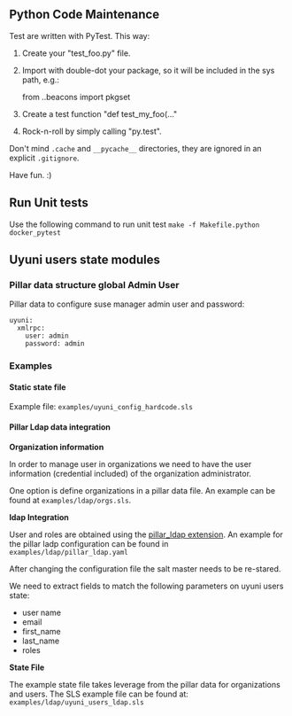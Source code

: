 ## Python Code Maintenance

Test are written with PyTest. This way:

1. Create your "test_foo.py" file.

2. Import with double-dot your package,
   so it will be included in the sys path, e.g.:

   from ..beacons import pkgset

3. Create a test function "def test_my_foo(..."

4. Rock-n-roll by simply calling "py.test".


Don't mind `.cache` and `__pycache__` directories,
they are ignored in an explicit `.gitignore`.

Have fun. :)

## Run Unit tests 

Use the following command to run unit test 
`make -f Makefile.python docker_pytest`

## Uyuni users state modules

### Pillar data structure global Admin User

Pillar data to configure suse manager admin user and password:
```
uyuni:
  xmlrpc:
    user: admin
    password: admin
```

### Examples

#### Static state file

Example file:
`examples/uyuni_config_hardcode.sls`

#### Pillar Ldap data integration

**Organization information**

In order to manage user in organizations we need to have the user information (credential included) 
of the organization administrator.

One option is define organizations in a pillar data file. An example can be found at `examples/ldap/orgs.sls`.

**ldap Integration**

User and roles are obtained using the [pillar_ldap extension](https://docs.saltstack.com/en/latest/ref/pillar/all/salt.pillar.pillar_ldap.html). 
An example for the pillar ladp configuration can be found in `examples/ldap/pillar_ldap.yaml`

After changing the configuration file the salt master needs to be re-stared.

We need to extract fields to match the following parameters on uyuni users state:
- user name
- email
- first_name
- last_name
- roles


**State File**

The example state file takes leverage from the pillar data for organizations and users.
The SLS example file can be found at: `examples/ldap/uyuni_users_ldap.sls`
